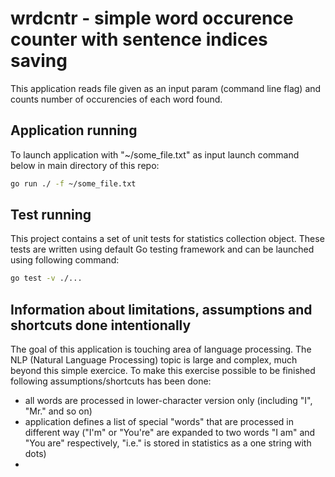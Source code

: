 # wrdcntr - simple word occurence counter with sentence indices saving

This application reads file given as an input param (command line flag) and counts number of occurencies of each word found.

## Application running

To launch application with "~/some_file.txt" as input launch command below in main directory of this repo:

```bash
go run ./ -f ~/some_file.txt
```

## Test running

This project contains a set of unit tests for statistics collection object. These tests are written using default Go testing framework and can be launched using following command:

```bash
go test -v ./...
```

## Information about limitations, assumptions and shortcuts done intentionally

The goal of this application is touching area of language processing. The NLP (Natural Language Processing) topic is large and complex, much beyond this simple exercice. To make this exercise possible to be finished following assumptions/shortcuts has been done:

- all words are processed in lower-character version only (including "I", "Mr." and so on)
- application defines a list of special "words" that are processed in different way ("I'm" or "You're" are expanded to two words "I am" and "You are" respectively, "i.e." is stored in statistics as a one string with dots)
- 